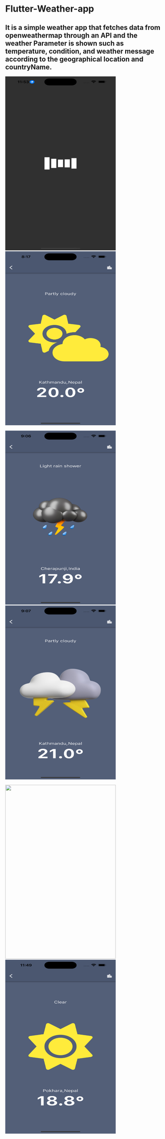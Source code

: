 # Flutter-Weather-app
 
## It is a simple weather app that fetches data from openweathermap through an API and the weather Parameter is shown such as temperature, condition, and weather message according to the geographical location and countryName.

<img width="350" height="550" src="weatherapp_img/12.png">       <img width="350" height="550" src="weatherapp_img/13.png">

<img width="350" height="550" src="weatherapp_img/14.png">       <img width="350" height="550" src="weatherapp_img/15.png">

<img width="350" height="550" src="weatherapp_img/10png">       <img width="350" height="550" src="weatherapp_img/11.png">
